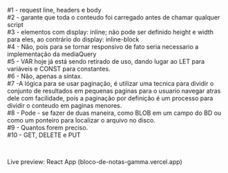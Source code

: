 #1 - request line, headers e body</br>
#2 - garante que toda o conteudo foi carregado antes de chamar qualquer script</br>
#3 - elementos com display: inline; não pode ser definido height e width para eles, ao contrário do display: inline-block</br>
#4 - Não, pois para se tornar responsivo de fato seria necessario a implementação da mediaQuery</br>
#5 - VAR hoje já está sendo retirado de uso, dando lugar ao LET para variáveis e CONST para constantes.</br>
#6 - Não, apenas a sintax.</br>
#7 -A lógica para se usar paginação, é utilizar uma tecnica para dividir o conjunto de resultados em pequenas paginas para o usuario navegar atras dele com facilidade, pois a paginação por definição é um processo para dividir o conteudo em paginas menores. </br>
#8 - Pode - se fazer de duas maneira, como BLOB em um campo do BD ou como um ponteiro para localizar o arquivo no disco.</br>
#9 - Quantos forem preciso.</br>
#10 - GET, DELETE e PUT</br>

</br>

Live preview: React App (bloco-de-notas-gamma.vercel.app)
